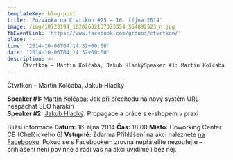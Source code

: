 ```yaml
---
templateKey: blog-post
title: 'Pozvánka na Čtvrtkon #25 – 16. října 2014'
image: /img/10723194_10202602137323354_564892523_n.jpg
fbEventLink: 'https://www.facebook.com/groups/ctvrtkon/'
place: '---'
time: '2014-10-06T04:14:32+00:00'
date: '2014-10-06T04:14:32+00:00'
description: >-
     Čtvrtkon – Martin Kolčaba, Jakub HladkýSpeaker #1: Martin Kolčaba: Jak při přechodu na nový systém URL nespáchat SEO harakiriSpeaker #2: Jakub Hladký: Propagace a práce s e-shopem v praxi...
---
```

[](http://ctvrtkon.cz/wp-content/uploads/10723194_10202602137323354_564892523_n.jpg)Čtvrtkon – Martin Kolčaba, Jakub Hladký

**Speaker #1:** [Martin Kolčaba](https://www.facebook.com/martin.kolcaba): Jak při přechodu na nový systém URL nespáchat SEO harakiri  
**Speaker #2:** [Jakub Hladký](https://www.facebook.com/hladky.net): Propagace a práce s e-shopem v praxi

Bližší informace **Datum:** 16. října 2014 **Čas:** 18:00 **Místo:** Coworking Center ČB (Chelčického 6) **Vstupné:** Zdarma Přihlášení na akci naleznete [na Facebooku](https://www.facebook.com/events/375393219286205/?ref=4). Pokud se s Facebookem zrovna nepřátelíte nezoufejte – přihlášení není povinné a rádi vás na akci uvidíme i bez něj.